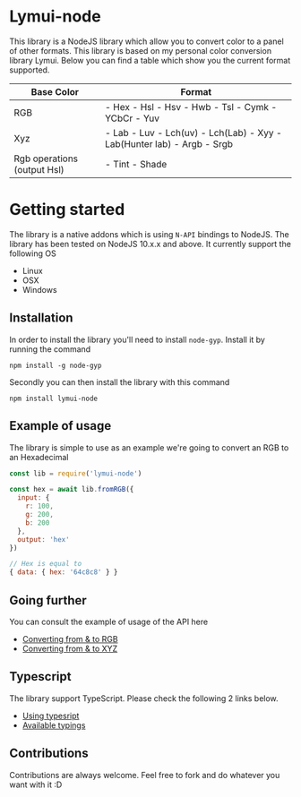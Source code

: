 # Lymui-node

This library is a NodeJS library which allow you to convert color to a panel of other formats. This library is based on my personal color conversion library Lymui. Below you can find a table which show you the current format supported.

| Base Color                  | Format                                                                  |
|-----------------------------|-------------------------------------------------------------------------|
| RGB                         | - Hex - Hsl - Hsv - Hwb - Tsl - Cymk - YCbCr - Yuv                      |
| Xyz                         | - Lab - Luv  - Lch(uv) - Lch(Lab) - Xyy - Lab(Hunter lab) - Argb - Srgb |
| Rgb operations (output Hsl) | - Tint - Shade                                                          |

# Getting started

The library is a native addons which is using ```N-API``` bindings to NodeJS. The library has been tested on NodeJS 10.x.x and above. It currently support the following OS

- Linux
- OSX
- Windows

## Installation

In order to install the library you'll need to install ```node-gyp```. Install it by running the command

```shell
npm install -g node-gyp
```

Secondly you can then install the library with this command

```shell
npm install lymui-node
```

## Example of usage

The library is simple to use as an example we're going to convert an RGB to an Hexadecimal

```js
const lib = require('lymui-node')

const hex = await lib.fromRGB({
  input: {
    r: 100,
    g: 200,
    b: 200
  },
  output: 'hex'
})

// Hex is equal to
{ data: { hex: '64c8c8' } }
```

## Going further

You can consult the example of usage of the API here

- [Converting from & to RGB](apis/rgb.md)
- [Converting from & to XYZ](apis/xyz.md)

## Typescript

The library support TypeScript. Please check the following 2 links below.

- [Using typesript](ts/intro.md)
- [Available typings](ts/typing.md)

## Contributions

Contributions are always welcome. Feel free to fork and do whatever you want with it :D
